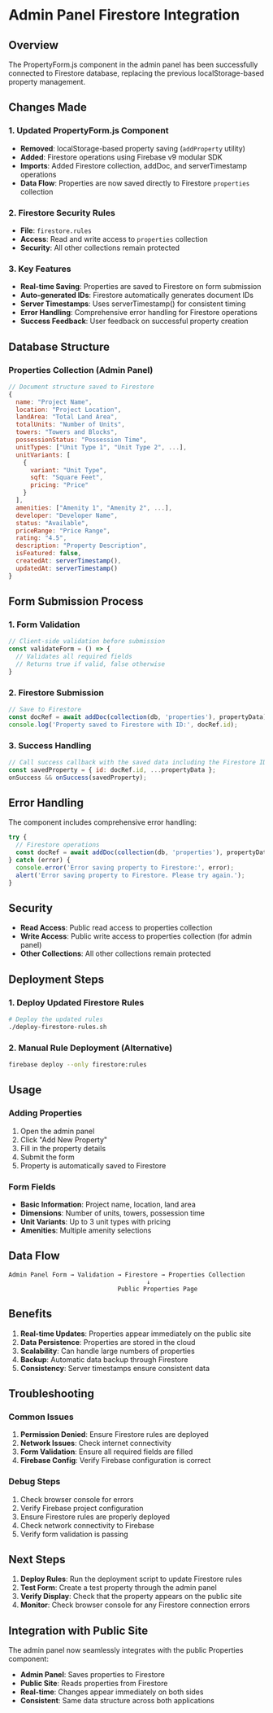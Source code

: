 # Admin Panel Firestore Integration

## Overview
The PropertyForm.js component in the admin panel has been successfully connected to Firestore database, replacing the previous localStorage-based property management.

## Changes Made

### 1. Updated PropertyForm.js Component
- **Removed**: localStorage-based property saving (`addProperty` utility)
- **Added**: Firestore operations using Firebase v9 modular SDK
- **Imports**: Added Firestore collection, addDoc, and serverTimestamp operations
- **Data Flow**: Properties are now saved directly to Firestore `properties` collection

### 2. Firestore Security Rules
- **File**: `firestore.rules`
- **Access**: Read and write access to `properties` collection
- **Security**: All other collections remain protected

### 3. Key Features
- **Real-time Saving**: Properties are saved to Firestore on form submission
- **Auto-generated IDs**: Firestore automatically generates document IDs
- **Server Timestamps**: Uses serverTimestamp() for consistent timing
- **Error Handling**: Comprehensive error handling for Firestore operations
- **Success Feedback**: User feedback on successful property creation

## Database Structure

### Properties Collection (Admin Panel)
```javascript
// Document structure saved to Firestore
{
  name: "Project Name",
  location: "Project Location", 
  landArea: "Total Land Area",
  totalUnits: "Number of Units",
  towers: "Towers and Blocks",
  possessionStatus: "Possession Time",
  unitTypes: ["Unit Type 1", "Unit Type 2", ...],
  unitVariants: [
    {
      variant: "Unit Type",
      sqft: "Square Feet",
      pricing: "Price"
    }
  ],
  amenities: ["Amenity 1", "Amenity 2", ...],
  developer: "Developer Name",
  status: "Available",
  priceRange: "Price Range",
  rating: "4.5",
  description: "Property Description",
  isFeatured: false,
  createdAt: serverTimestamp(),
  updatedAt: serverTimestamp()
}
```

## Form Submission Process

### 1. Form Validation
```javascript
// Client-side validation before submission
const validateForm = () => {
  // Validates all required fields
  // Returns true if valid, false otherwise
}
```

### 2. Firestore Submission
```javascript
// Save to Firestore
const docRef = await addDoc(collection(db, 'properties'), propertyData);
console.log('Property saved to Firestore with ID:', docRef.id);
```

### 3. Success Handling
```javascript
// Call success callback with the saved data including the Firestore ID
const savedProperty = { id: docRef.id, ...propertyData };
onSuccess && onSuccess(savedProperty);
```

## Error Handling

The component includes comprehensive error handling:

```javascript
try {
  // Firestore operations
  const docRef = await addDoc(collection(db, 'properties'), propertyData);
} catch (error) {
  console.error('Error saving property to Firestore:', error);
  alert('Error saving property to Firestore. Please try again.');
}
```

## Security

- **Read Access**: Public read access to properties collection
- **Write Access**: Public write access to properties collection (for admin panel)
- **Other Collections**: All other collections remain protected

## Deployment Steps

### 1. Deploy Updated Firestore Rules
```bash
# Deploy the updated rules
./deploy-firestore-rules.sh
```

### 2. Manual Rule Deployment (Alternative)
```bash
firebase deploy --only firestore:rules
```

## Usage

### Adding Properties
1. Open the admin panel
2. Click "Add New Property"
3. Fill in the property details
4. Submit the form
5. Property is automatically saved to Firestore

### Form Fields
- **Basic Information**: Project name, location, land area
- **Dimensions**: Number of units, towers, possession time
- **Unit Variants**: Up to 3 unit types with pricing
- **Amenities**: Multiple amenity selections

## Data Flow

```
Admin Panel Form → Validation → Firestore → Properties Collection
                                      ↓
                              Public Properties Page
```

## Benefits

1. **Real-time Updates**: Properties appear immediately on the public site
2. **Data Persistence**: Properties are stored in the cloud
3. **Scalability**: Can handle large numbers of properties
4. **Backup**: Automatic data backup through Firestore
5. **Consistency**: Server timestamps ensure consistent data

## Troubleshooting

### Common Issues
1. **Permission Denied**: Ensure Firestore rules are deployed
2. **Network Issues**: Check internet connectivity
3. **Form Validation**: Ensure all required fields are filled
4. **Firebase Config**: Verify Firebase configuration is correct

### Debug Steps
1. Check browser console for errors
2. Verify Firebase project configuration
3. Ensure Firestore rules are properly deployed
4. Check network connectivity to Firebase
5. Verify form validation is passing

## Next Steps

1. **Deploy Rules**: Run the deployment script to update Firestore rules
2. **Test Form**: Create a test property through the admin panel
3. **Verify Display**: Check that the property appears on the public site
4. **Monitor**: Check browser console for any Firestore connection errors

## Integration with Public Site

The admin panel now seamlessly integrates with the public Properties component:

- **Admin Panel**: Saves properties to Firestore
- **Public Site**: Reads properties from Firestore
- **Real-time**: Changes appear immediately on both sides
- **Consistent**: Same data structure across both applications




